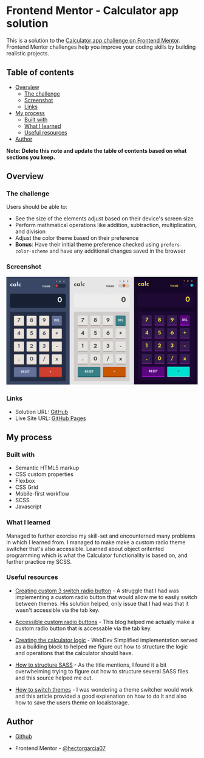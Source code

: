 # Frontend Mentor - Calculator app solution

This is a solution to the [Calculator app challenge on Frontend Mentor](https://www.frontendmentor.io/challenges/calculator-app-9lteq5N29). Frontend Mentor challenges help you improve your coding skills by building realistic projects.

## Table of contents

- [Overview](#overview)
  - [The challenge](#the-challenge)
  - [Screenshot](#screenshot)
  - [Links](#links)
- [My process](#my-process)
  - [Built with](#built-with)
  - [What I learned](#what-i-learned)
  - [Useful resources](#useful-resources)
- [Author](#author)

**Note: Delete this note and update the table of contents based on what sections you keep.**

## Overview

### The challenge

Users should be able to:

- See the size of the elements adjust based on their device's screen size
- Perform mathmatical operations like addition, subtraction, multiplication, and division
- Adjust the color theme based on their preference
- **Bonus**: Have their initial theme preference checked using `prefers-color-scheme` and have any additional changes saved in the browser

### Screenshot

![Preview](./public/images/preview.png)

### Links

- Solution URL: [GitHub](https://github.com/hectorgarcia07/FEM-Calculator-App)
- Live Site URL: [GitHub Pages](https://hectorgarcia07.github.io/FEM-Calculator-App/)

## My process

### Built with

- Semantic HTML5 markup
- CSS custom properties
- Flexbox
- CSS Grid
- Mobile-first workflow
- SCSS
- Javascript

### What I learned

Managed to further exercise my skill-set and encounterned many problems in which I learned from.
I managed to make make a custom radio theme switcher that's also accessible. Learned about
object oritented programming which is what the Calculator functionality is based on, and further
practice my SCSS.

### Useful resources

- [Creating custom 3 switch radio button](https://dev.to/sanaz/tristate-toggle-switch-509n) - A struggle that I had was implementing a custom radio button that would allow me to easily switch between
  themes. His solution helped, only issue that I had was that it wasn't accessible via the tab key.

- [Accessible custom radio buttons](https://www.a11ywithlindsey.com/blog/create-custom-keyboard-accessible-radio-buttons) - This blog helped me actually make a custom radio button that is accessable via the tab key.

- [Creating the calculator logic](https://github.com/WebDevSimplified/Vanilla-JavaScript-Calculator) - WebDev Simplified implementation served as a building block to helped me figure out how to structure the logic and operations that the calculator should have.

- [How to structure SASS](https://www.webdesignerdepot.com/2020/12/2-smartest-ways-to-structure-sass/) - As the title mentions, I found it a bit overwhelming trying to figure out how to structure several SASS files and this source helped me out.

- [How to switch themes](https://medium.com/swlh/dark-mode-using-css-variables-cf065a7fa133) - I was wondering a theme switcher would work and this article provided a good explenation on how to do it and also how to save the users theme on localstorage.

## Author

- [Github](https://github.com/hectorgarcia07)

- Frontend Mentor - [@hectorgarcia07](https://www.frontendmentor.io/profile/hectorgarcia07)
